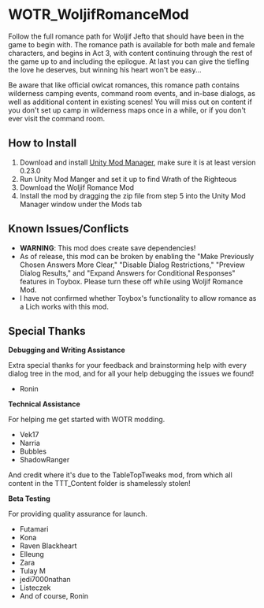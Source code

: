 # WOTR_WoljifRomanceMod

Follow the full romance path for Woljif Jefto that should have been in the game to begin with. The romance path is available for both male and female characters, and begins in Act 3, with content continuing through the rest of the game up to and including the epilogue. At last you can give the tiefling the love he deserves, but winning his heart won't be easy...

Be aware that like official owlcat romances, this romance path contains wilderness camping events, command room events, and in-base dialogs, as well as additional content in existing scenes! You will miss out on content if you don't set up camp in wilderness maps once in a while, or if you don't ever visit the command room.

## How to Install

1. Download and install [Unity Mod Manager](https://github.com/newman55/unity-mod-manager), make sure it is at least version 0.23.0
2. Run Unity Mod Manger and set it up to find Wrath of the Righteous
3. Download the Woljif Romance Mod
4. Install the mod by dragging the zip file from step 5 into the Unity Mod Manager window under the Mods tab

## Known Issues/Conflicts

- **WARNING**: This mod does create save dependencies!
- As of release, this mod can be broken by enabling the "Make Previously Chosen Answers More Clear," "Disable Dialog Restrictions," "Preview Dialog Results," and "Expand Answers for Conditional Responses" features in Toybox. Please turn these off while using Woljif Romance Mod.
- I have not confirmed whether Toybox's functionality to allow romance as a Lich works with this mod.

## Special Thanks

**Debugging and Writing Assistance**

Extra special thanks for your feedback and brainstorming help with every dialog tree in the mod, and for all your help debugging the issues we found!

- Ronin

**Technical Assistance**

For helping me get started with WOTR modding.

- Vek17
- Narria
- Bubbles
- ShadowRanger

And credit where it's due to the TableTopTweaks mod, from which all content in the TTT_Content folder is shamelessly stolen!

**Beta Testing**

For providing quality assurance for launch.

- Futamari
- Kona
- Raven Blackheart
- Elleung
- Zara
- Tulay M
- jedi7000nathan
- Listeczek
- And of course, Ronin